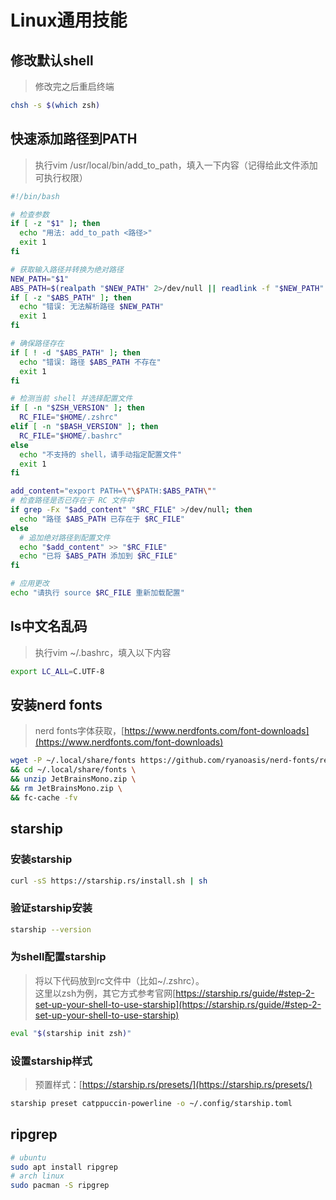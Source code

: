 # Linux通用技能

## 修改默认shell
>
> 修改完之后重启终端

```bash
chsh -s $(which zsh)
```

## 快速添加路径到PATH
>
> 执行<span class="strong code">vim /usr/local/bin/add_to_path</span>，填入一下内容（记得给此文件添加可执行权限）

```bash
#!/bin/bash

# 检查参数
if [ -z "$1" ]; then
  echo "用法: add_to_path <路径>"
  exit 1
fi

# 获取输入路径并转换为绝对路径
NEW_PATH="$1"
ABS_PATH=$(realpath "$NEW_PATH" 2>/dev/null || readlink -f "$NEW_PATH" 2>/dev/null)
if [ -z "$ABS_PATH" ]; then
  echo "错误: 无法解析路径 $NEW_PATH"
  exit 1
fi

# 确保路径存在
if [ ! -d "$ABS_PATH" ]; then
  echo "错误: 路径 $ABS_PATH 不存在"
  exit 1
fi

# 检测当前 shell 并选择配置文件
if [ -n "$ZSH_VERSION" ]; then
  RC_FILE="$HOME/.zshrc"
elif [ -n "$BASH_VERSION" ]; then
  RC_FILE="$HOME/.bashrc"
else
  echo "不支持的 shell，请手动指定配置文件"
  exit 1
fi

add_content="export PATH=\"\$PATH:$ABS_PATH\""
# 检查路径是否已存在于 RC 文件中
if grep -Fx "$add_content" "$RC_FILE" >/dev/null; then
  echo "路径 $ABS_PATH 已存在于 $RC_FILE"
else
  # 追加绝对路径到配置文件
  echo "$add_content" >> "$RC_FILE"
  echo "已将 $ABS_PATH 添加到 $RC_FILE"
fi

# 应用更改
echo "请执行 source $RC_FILE 重新加载配置"
```

## ls中文名乱码
>
> 执行<span class="strong code">vim ~/.bashrc</span>，填入以下内容

```bash
export LC_ALL=C.UTF-8
```

## 安装nerd fonts
>
> nerd fonts字体获取，[https://www.nerdfonts.com/font-downloads](https://www.nerdfonts.com/font-downloads)

```bash
wget -P ~/.local/share/fonts https://github.com/ryanoasis/nerd-fonts/releases/download/v3.4.0/JetBrainsMono.zip \
&& cd ~/.local/share/fonts \
&& unzip JetBrainsMono.zip \
&& rm JetBrainsMono.zip \
&& fc-cache -fv
```

## starship

### 安装starship

```bash
curl -sS https://starship.rs/install.sh | sh
```

### 验证starship安装

```bash
starship --version
```

### 为shell配置starship

> 将以下代码放到rc文件中（比如~/.zshrc）。<br>
> 这里以zsh为例，其它方式参考官网[https://starship.rs/guide/#step-2-set-up-your-shell-to-use-starship](https://starship.rs/guide/#step-2-set-up-your-shell-to-use-starship)

```bash
eval "$(starship init zsh)"
```

### 设置starship样式

> 预置样式：[https://starship.rs/presets/](https://starship.rs/presets/)

```bash
starship preset catppuccin-powerline -o ~/.config/starship.toml
```

## ripgrep

```bash
# ubuntu
sudo apt install ripgrep
# arch linux
sudo pacman -S ripgrep
```
